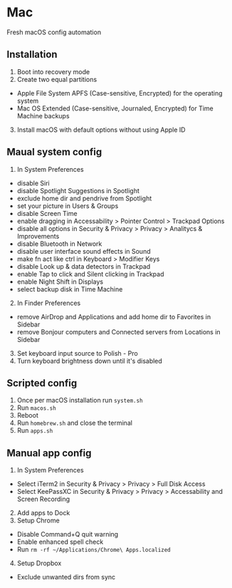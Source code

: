 # Mac

Fresh macOS config automation

## Installation

1. Boot into recovery mode
2. Create two equal partitions
  - Apple File System APFS (Case-sensitive, Encrypted) for the operating system
  - Mac OS Extended (Case-sensitive, Journaled, Encrypted) for Time Machine backups
3. Install macOS with default options without using Apple ID

## Maual system config

1. In System Preferences
  - disable Siri
  - disable Spotlight Suggestions in Spotlight
  - exclude home dir and pendrive from Spotlight
  - set your picture in Users & Groups
  - disable Screen Time
  - enable dragging in Accessability > Pointer Control > Trackpad Options
  - disable all options in Security & Privacy > Privacy > Analitycs & Improvements
  - disable Bluetooth in Network
  - disable user interface sound effects in Sound
  - make fn act like ctrl in Keyboard > Modifier Keys
  - disable Look up & data detectors in Trackpad
  - enable Tap to click and Silent clicking in Trackpad
  - enable Night Shift in Displays
  - select backup disk in Time Machine
2. In Finder Preferences
  - remove AirDrop and Applications and add home dir to Favorites in Sidebar
  - remove Bonjour computers and Connected servers from Locations in Sidebar
3. Set keyboard input source to Polish - Pro
4. Turn keyboard brightness down until it's disabled

## Scripted config

1. Once per macOS installation run `system.sh`
2. Run `macos.sh`
3. Reboot
4. Run `homebrew.sh` and close the terminal
5. Run `apps.sh`

## Manual app config

1. In System Preferences
  - Select iTerm2 in Security & Privacy > Privacy > Full Disk Access
  - Select KeePassXC in Security & Privacy > Privacy > Accessability and Screen Recording
2. Add apps to Dock
3. Setup Chrome
  - Disable Command+Q quit warning
  - Enable enhanced spell check
  - Run `rm -rf ~/Applications/Chrome\ Apps.localized`
4. Setup Dropbox
  - Exclude unwanted dirs from sync

